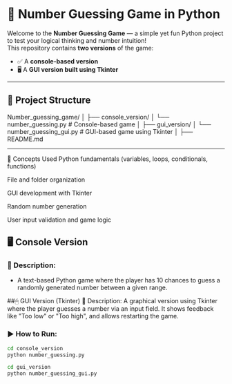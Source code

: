 # 🎯 Number Guessing Game in Python

Welcome to the **Number Guessing Game** — a simple yet fun Python project to test your logical thinking and number intuition!  
This repository contains **two versions** of the game:

- ✅ A **console-based version**
- 🖥 A **GUI version built using Tkinter**

---

## 📁 Project Structure

Number_guessing_game/
│
├── console_version/
│ └── number_guessing.py # Console-based game
│
├── gui_version/
│ └── number_guessing_gui.py # GUI-based game using Tkinter
│
├── README.md

---
🧠 Concepts Used
Python fundamentals (variables, loops, conditionals, functions)

File and folder organization

GUI development with Tkinter

Random number generation

User input validation and game logic




## 🖥 Console Version

### 📌 Description:
- A text-based Python game where the player has 10 chances to guess a randomly generated number between a given range.

##🖱 GUI Version (Tkinter)
📌 Description:
A graphical version using Tkinter where the player guesses a number via an input field. It shows feedback like "Too low" or "Too high", and allows restarting the game.


### ▶️ How to Run:
```bash
cd console_version
python number_guessing.py

cd gui_version
python number_guessing_gui.py
